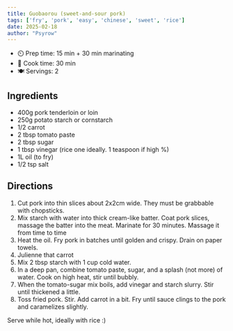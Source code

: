 ```yaml
---
title: Guobaorou (sweet-and-sour pork)
tags: ['fry', 'pork', 'easy', 'chinese', 'sweet', 'rice']
date: 2025-02-18
author: "Psyrow"
---
```


- ⏲️ Prep time: 15 min + 30 min marinating
- 🍳 Cook time: 30 min
- 🍽️ Servings: 2

## Ingredients

- 400g pork tenderloin or loin
- 250g potato starch or cornstarch
- 1/2 carrot
- 2 tbsp tomato paste
- 2 tbsp sugar
- 1 tbsp vinegar (rice one ideally. 1 teaspoon if high %)
- 1L oil (to fry)
- 1/2 tsp salt

## Directions

1. Cut pork into thin slices about 2x2cm wide. They must be grabbable with chopsticks.
2. Mix starch with water into thick cream-like batter. Coat pork slices, massage the batter into the meat. Marinate for 30 minutes. Massage it from time to time
3. Heat the oil. Fry pork in batches until golden and crispy. Drain on paper towels.
4. Julienne that carrot
5. Mix 2 tbsp starch with 1 cup cold water.
6. In a deep pan, combine tomato paste, sugar, and a splash (not more) of water. Cook on high heat, stir until bubbly.
7. When the tomato-sugar mix boils, add vinegar and starch slurry. Stir until thickened a little.
8. Toss fried pork. Stir. Add carrot in a bit. Fry until sauce clings to the pork and caramelizes slightly.

Serve while hot, ideally with rice :)
